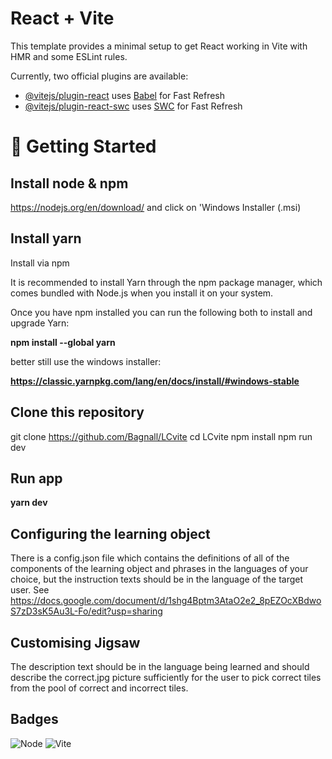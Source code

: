# React + Vite

This template provides a minimal setup to get React working in Vite with HMR and some ESLint rules.

Currently, two official plugins are available:

- [@vitejs/plugin-react](https://github.com/vitejs/vite-plugin-react/blob/main/packages/plugin-react/README.md) uses [Babel](https://babeljs.io/) for Fast Refresh
- [@vitejs/plugin-react-swc](https://github.com/vitejs/vite-plugin-react-swc) uses [SWC](https://swc.rs/) for Fast Refresh

# 🚀 Getting Started

## Install node & npm

https://nodejs.org/en/download/ and click on 'Windows Installer (.msi)

## Install yarn

Install via npm

It is recommended to install Yarn through the npm package manager, which comes bundled with Node.js when you install it on your system.

Once you have npm installed you can run the following both to install and upgrade Yarn:

**npm install --global yarn**

better still use the windows installer:

**https://classic.yarnpkg.com/lang/en/docs/install/#windows-stable**

## Clone this repository

git clone https://github.com/Bagnall/LCvite
cd LCvite
npm install
npm run dev

## Run app

**yarn dev**

## Configuring the learning object

There is a config.json file which contains the definitions of all of the components of the learning object and phrases in the languages of your choice, but the instruction texts should be in the language of the target user. See https://docs.google.com/document/d/1shg4Bptm3AtaO2e2_8pEZOcXBdwoS7zD3sK5Au3L-Fo/edit?usp=sharing

## Customising Jigsaw

The description text should be in the language being learned and should describe the correct.jpg picture sufficiently for the user to pick correct tiles from the pool of correct and incorrect tiles.

## Badges

![Node](https://img.shields.io/badge/node-18.x-brightgreen)
![Vite](https://img.shields.io/badge/built%20with-vite-646cff.svg?logo=vite)

